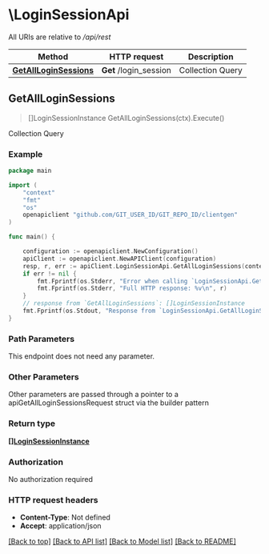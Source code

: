 # \LoginSessionApi

All URIs are relative to */api/rest*

Method | HTTP request | Description
------------- | ------------- | -------------
[**GetAllLoginSessions**](LoginSessionApi.md#GetAllLoginSessions) | **Get** /login_session | Collection Query



## GetAllLoginSessions

> []LoginSessionInstance GetAllLoginSessions(ctx).Execute()

Collection Query



### Example

```go
package main

import (
    "context"
    "fmt"
    "os"
    openapiclient "github.com/GIT_USER_ID/GIT_REPO_ID/clientgen"
)

func main() {

    configuration := openapiclient.NewConfiguration()
    apiClient := openapiclient.NewAPIClient(configuration)
    resp, r, err := apiClient.LoginSessionApi.GetAllLoginSessions(context.Background()).Execute()
    if err != nil {
        fmt.Fprintf(os.Stderr, "Error when calling `LoginSessionApi.GetAllLoginSessions``: %v\n", err)
        fmt.Fprintf(os.Stderr, "Full HTTP response: %v\n", r)
    }
    // response from `GetAllLoginSessions`: []LoginSessionInstance
    fmt.Fprintf(os.Stdout, "Response from `LoginSessionApi.GetAllLoginSessions`: %v\n", resp)
}
```

### Path Parameters

This endpoint does not need any parameter.

### Other Parameters

Other parameters are passed through a pointer to a apiGetAllLoginSessionsRequest struct via the builder pattern


### Return type

[**[]LoginSessionInstance**](LoginSessionInstance.md)

### Authorization

No authorization required

### HTTP request headers

- **Content-Type**: Not defined
- **Accept**: application/json

[[Back to top]](#) [[Back to API list]](../README.md#documentation-for-api-endpoints)
[[Back to Model list]](../README.md#documentation-for-models)
[[Back to README]](../README.md)

